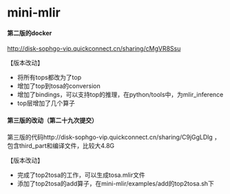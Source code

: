 # mini-mlir

#### 第二版的docker
http://disk-sophgo-vip.quickconnect.cn/sharing/cMgVR8Ssu

【版本改动】
* 将所有tops都改为了top
* 增加了top到tosa的conversion
* 增加了bindings，可以支持top的推理，在python/tools中，为mlir_inference
* top层增加了几个算子


#### 第三版的改动（第二十九次提交）
第三版的代码http://disk-sophgo-vip.quickconnect.cn/sharing/C9jGgLDlg ，包含third_part和编译文件，比较大4.8G

【版本改动】
* 完成了top2tosa的工作，可以生成tosa.mlir文件
* 添加了top2tosa的add算子，在mini-mlir/examples/add的top2tosa.sh下
